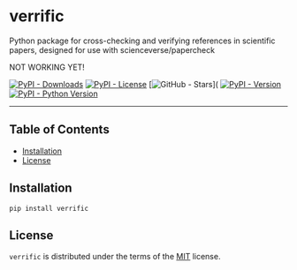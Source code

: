 # verrific
Python package for cross-checking and verifying references in scientific papers, designed for use with scienceverse/papercheck 

NOT WORKING YET!

[![PyPI - Downloads](https://img.shields.io/pypi/dm/verrific.svg)](https://pypi.org/project/verrific)
[![PyPI - License](https://img.shields.io/pypi/l/verrific.svg)](https://pypi.org/project/verrific)
[![GitHub - Stars](https://img.shields.io/github/stars/thesanogoeffect/verrific.svg?style=social)](
[![PyPI - Version](https://img.shields.io/pypi/v/verrific.svg)](https://pypi.org/project/verrific)
[![PyPI - Python Version](https://img.shields.io/pypi/pyversions/verrific.svg)](https://pypi.org/project/verrific)

-----

## Table of Contents

- [Installation](#installation)
- [License](#license)

## Installation

```console
pip install verrific
```

## License

`verrific` is distributed under the terms of the [MIT](https://spdx.org/licenses/MIT.html) license.
